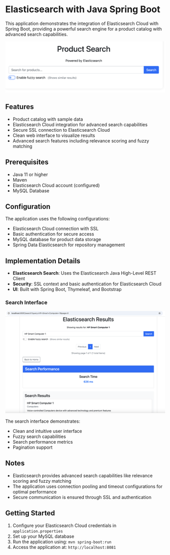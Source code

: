 # Elasticsearch with Java Spring Boot

This application demonstrates the integration of Elasticsearch Cloud with Spring Boot, providing a powerful search engine for a product catalog with advanced search capabilities.

<img src="docs/images/Screenshot 2025-03-13 at 13.21.03.png" alt="Elasticsearch Search" width="800"/>

## Features

- Product catalog with sample data
- Elasticsearch Cloud integration for advanced search capabilities
- Secure SSL connection to Elasticsearch Cloud
- Clean web interface to visualize results
- Advanced search features including relevance scoring and fuzzy matching

## Prerequisites

- Java 11 or higher
- Maven
- Elasticsearch Cloud account (configured)
- MySQL Database

## Configuration

The application uses the following configurations:

- Elasticsearch Cloud connection with SSL
- Basic authentication for secure access
- MySQL database for product data storage
- Spring Data Elasticsearch for repository management

## Implementation Details

- **Elasticsearch Search**: Uses the Elasticsearch Java High-Level REST Client
- **Security**: SSL context and basic authentication for Elasticsearch Cloud
- **UI**: Built with Spring Boot, Thymeleaf, and Bootstrap

### Search Interface

<img src="docs/images/Screenshot 2025-03-13 at 12.36.59.png" alt="Elasticsearch Search Results" width="800"/>

The search interface demonstrates:
- Clean and intuitive user interface
- Fuzzy search capabilities
- Search performance metrics
- Pagination support

## Notes

- Elasticsearch provides advanced search capabilities like relevance scoring and fuzzy matching
- The application uses connection pooling and timeout configurations for optimal performance
- Secure communication is ensured through SSL and authentication

## Getting Started

1. Configure your Elasticsearch Cloud credentials in `application.properties`
2. Set up your MySQL database
3. Run the application using: `mvn spring-boot:run`
4. Access the application at: `http://localhost:8081`
